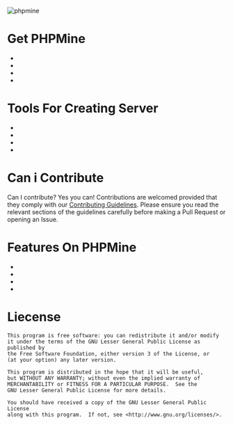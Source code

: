 ![phpmine](https://cloud.githubusercontent.com/assets/28599276/26448759/148a1b18-414f-11e7-9fbb-9741cedac1e7.jpg)

# Get PHPMine
 -
 -
 -
 -



# Tools For Creating Server
 -
 -
 -
 -



# Can i Contribute
Can I contribute?
Yes you can! Contributions are welcomed provided that they comply with our [Contributing Guidelines](CONTRIBUTING.md). Please ensure you read the relevant sections of the guidelines carefully before making a Pull Request or opening an Issue.



# Features On PHPMine
-
-
-
-



# Liecense

	This program is free software: you can redistribute it and/or modify
	it under the terms of the GNU Lesser General Public License as published by
	the Free Software Foundation, either version 3 of the License, or
	(at your option) any later version.

	This program is distributed in the hope that it will be useful,
	but WITHOUT ANY WARRANTY; without even the implied warranty of
	MERCHANTABILITY or FITNESS FOR A PARTICULAR PURPOSE.  See the
	GNU Lesser General Public License for more details.

	You should have received a copy of the GNU Lesser General Public License
	along with this program.  If not, see <http://www.gnu.org/licenses/>.
